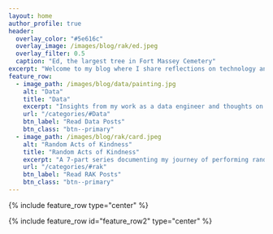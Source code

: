 ```yaml
---
layout: home
author_profile: true
header:
  overlay_color: "#5e616c"
  overlay_image: /images/blog/rak/ed.jpeg
  overlay_filter: 0.5
  caption: "Ed, the largest tree in Fort Massey Cemetery"
excerpt: "Welcome to my blog where I share reflections on technology and volunteering."
feature_row:
  - image_path: /images/blog/data/painting.jpg
    alt: "Data"
    title: "Data"
    excerpt: "Insights from my work as a data engineer and thoughts on effective data visualization and dbt development."
    url: "/categories/#Data"
    btn_label: "Read Data Posts"
    btn_class: "btn--primary"
  - image_path: /images/blog/rak/card.jpeg
    alt: "Random Acts of Kindness"
    title: "Random Acts of Kindness"
    excerpt: "A 7-part series documenting my journey of performing random acts of kindness in my community."
    url: "/categories/#rak"
    btn_label: "Read RAK Posts"
    btn_class: "btn--primary"
---
```


{% include feature_row type="center" %}

{% include feature_row id="feature_row2" type="center" %}
